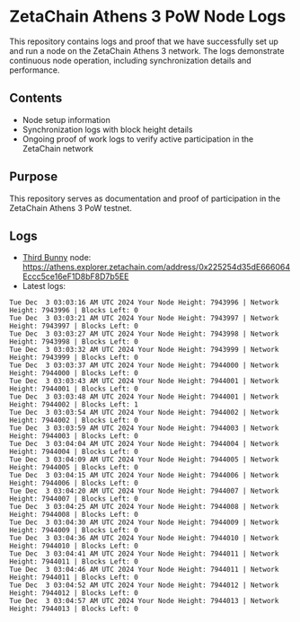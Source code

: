 # ZetaChain Athens 3 PoW Node Logs
This repository contains logs and proof that we have successfully set up and run a node on the ZetaChain Athens 3 network. The logs demonstrate continuous node operation, including synchronization details and performance.

## Contents
- Node setup information
- Synchronization logs with block height details
- Ongoing proof of work logs to verify active participation in the ZetaChain network

## Purpose
This repository serves as documentation and proof of participation in the ZetaChain Athens 3 PoW testnet.

## Logs

- [Third Bunny](https://thirdbunny.xyz/) node: https://athens.explorer.zetachain.com/address/0x225254d35dE666064Eccc5ce16eF1D8bF8D7b5EE
- Latest logs:
```
Tue Dec  3 03:03:16 AM UTC 2024 Your Node Height: 7943996 | Network Height: 7943996 | Blocks Left: 0
Tue Dec  3 03:03:21 AM UTC 2024 Your Node Height: 7943997 | Network Height: 7943997 | Blocks Left: 0
Tue Dec  3 03:03:27 AM UTC 2024 Your Node Height: 7943998 | Network Height: 7943998 | Blocks Left: 0
Tue Dec  3 03:03:32 AM UTC 2024 Your Node Height: 7943999 | Network Height: 7943999 | Blocks Left: 0
Tue Dec  3 03:03:37 AM UTC 2024 Your Node Height: 7944000 | Network Height: 7944000 | Blocks Left: 0
Tue Dec  3 03:03:43 AM UTC 2024 Your Node Height: 7944001 | Network Height: 7944001 | Blocks Left: 0
Tue Dec  3 03:03:48 AM UTC 2024 Your Node Height: 7944001 | Network Height: 7944002 | Blocks Left: 1
Tue Dec  3 03:03:54 AM UTC 2024 Your Node Height: 7944002 | Network Height: 7944002 | Blocks Left: 0
Tue Dec  3 03:03:59 AM UTC 2024 Your Node Height: 7944003 | Network Height: 7944003 | Blocks Left: 0
Tue Dec  3 03:04:04 AM UTC 2024 Your Node Height: 7944004 | Network Height: 7944004 | Blocks Left: 0
Tue Dec  3 03:04:09 AM UTC 2024 Your Node Height: 7944005 | Network Height: 7944005 | Blocks Left: 0
Tue Dec  3 03:04:15 AM UTC 2024 Your Node Height: 7944006 | Network Height: 7944006 | Blocks Left: 0
Tue Dec  3 03:04:20 AM UTC 2024 Your Node Height: 7944007 | Network Height: 7944007 | Blocks Left: 0
Tue Dec  3 03:04:25 AM UTC 2024 Your Node Height: 7944008 | Network Height: 7944008 | Blocks Left: 0
Tue Dec  3 03:04:30 AM UTC 2024 Your Node Height: 7944009 | Network Height: 7944009 | Blocks Left: 0
Tue Dec  3 03:04:36 AM UTC 2024 Your Node Height: 7944010 | Network Height: 7944010 | Blocks Left: 0
Tue Dec  3 03:04:41 AM UTC 2024 Your Node Height: 7944011 | Network Height: 7944011 | Blocks Left: 0
Tue Dec  3 03:04:46 AM UTC 2024 Your Node Height: 7944011 | Network Height: 7944011 | Blocks Left: 0
Tue Dec  3 03:04:52 AM UTC 2024 Your Node Height: 7944012 | Network Height: 7944012 | Blocks Left: 0
Tue Dec  3 03:04:57 AM UTC 2024 Your Node Height: 7944013 | Network Height: 7944013 | Blocks Left: 0
```
